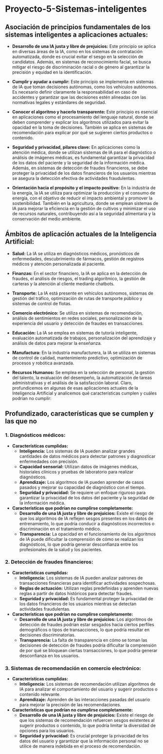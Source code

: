 # Proyecto-5-Sistemas-inteligentes

## Asociación de principios fundamentales de los sistemas inteligentes a aplicaciones actuales:

- **Desarrollo de una IA justa y libre de prejuicios:** Este principio se aplica en diversas áreas de la IA, como en los sistemas de contratación automatizada, donde es crucial evitar el sesgo en la selección de candidatos. Además, en sistemas de reconocimiento facial, se busca mitigar el riesgo de discriminación racial o de género al garantizar la precisión y equidad en la identificación.

- **Cumplir y ayudar a cumplir:** Este principio se implementa en sistemas de IA que toman decisiones autónomas, como los vehículos autónomos. Es necesario definir claramente la responsabilidad en caso de accidentes y garantizar que las decisiones estén alineadas con las normativas legales y estándares de seguridad.

- **Conocer el algoritmo y hacerlo transparente:** Este principio es esencial en aplicaciones como el procesamiento del lenguaje natural, donde se deben comprender y explicar los algoritmos utilizados para evitar la opacidad en la toma de decisiones. También se aplica en sistemas de recomendación para explicar por qué se sugieren ciertos productos o contenido.

- **Seguridad y privacidad, pilares clave:** En aplicaciones como la atención médica, donde se utilizan sistemas de IA para el diagnóstico o análisis de imágenes médicas, es fundamental garantizar la privacidad de los datos del paciente y la seguridad de la información médica. Además, en sistemas de detección de fraudes financieros, se debe proteger la privacidad de los datos financieros de los usuarios mientras se asegura la detección efectiva de actividades fraudulentas.

- **Orientación hacia el propósito y el impacto positivo:** En la industria de la energía, la IA se utiliza para optimizar la producción y el consumo de energía, con el objetivo de reducir el impacto ambiental y promover la sostenibilidad. También en la agricultura, donde se emplean sistemas de IA para mejorar la eficiencia en la gestión de cultivos y minimizar el uso de recursos naturales, contribuyendo así a la seguridad alimentaria y la conservación del medio ambiente.

## Ámbitos de aplicación actuales de la Inteligencia Artificial:

- **Salud:** La IA se utiliza en diagnósticos médicos, pronósticos de enfermedades, descubrimiento de fármacos, gestión de registros médicos y atención personalizada al paciente.

- **Finanzas:** En el sector financiero, la IA se aplica en la detección de fraudes, el análisis de riesgos, el trading algorítmico, la gestión de carteras y la atención al cliente mediante chatbots.

- **Transporte:** La IA está presente en vehículos autónomos, sistemas de gestión del tráfico, optimización de rutas de transporte público y sistemas de control de flotas.

- **Comercio electrónico:** Se utiliza en sistemas de recomendación, análisis de sentimientos en redes sociales, personalización de la experiencia del usuario y detección de fraudes en transacciones.

- **Educación:** La IA se emplea en sistemas de tutoría inteligente, evaluación automatizada de trabajos, personalización del aprendizaje y análisis de datos para mejorar la enseñanza.

- **Manufactura:** En la industria manufacturera, la IA se utiliza en sistemas de control de calidad, mantenimiento predictivo, optimización de procesos y robótica avanzada.

- **Recursos Humanos:** Se emplea en la selección de personal, la gestión del talento, la evaluación del desempeño, la automatización de tareas administrativas y el análisis de la satisfacción laboral.
Claro, profundicemos en algunas de esas aplicaciones actuales de la Inteligencia Artificial y analicemos qué características cumplen y cuáles podrían no cumplir:

## Profundizado, características que se cumplen y las que no

### 1. Diagnósticos médicos:
   - **Características cumplidas:**
     - **Inteligencia:** Los sistemas de IA pueden analizar grandes cantidades de datos médicos para detectar patrones y diagnosticar enfermedades con precisión.
     - **Capacidad sensorial:** Utilizan datos de imágenes médicas, historiales clínicos y pruebas de laboratorio para realizar diagnósticos.
     - **Aprendizaje:** Los algoritmos de IA pueden aprender de casos pasados y mejorar su capacidad de diagnóstico con el tiempo.
     - **Seguridad y privacidad:** Se requiere un enfoque riguroso para garantizar la privacidad de los datos del paciente y la seguridad de la información médica.
   - **Características que podrían no cumplirse completamente:**
     - **Desarrollo de una IA justa y libre de prejuicios:** Existe el riesgo de que los algoritmos de IA reflejen sesgos presentes en los datos de entrenamiento, lo que podría conducir a diagnósticos incorrectos o discriminación en el tratamiento médico.
     - **Transparencia:** La opacidad en el funcionamiento de los algoritmos de IA puede dificultar la comprensión de cómo se realizan los diagnósticos, lo que podría generar desconfianza entre los profesionales de la salud y los pacientes.

### 2. Detección de fraudes financieros:
   - **Características cumplidas:**
     - **Inteligencia:** Los sistemas de IA pueden analizar patrones de transacciones financieras para identificar actividades sospechosas.
     - **Reglas de actuación:** Utilizan reglas predefinidas y aprenden nuevas reglas a partir de datos históricos para detectar fraudes.
     - **Seguridad y privacidad:** Es fundamental proteger la privacidad de los datos financieros de los usuarios mientras se detectan actividades fraudulentas.
   - **Características que podrían no cumplirse completamente:**
     - **Desarrollo de una IA justa y libre de prejuicios:** Los algoritmos de detección de fraudes podrían estar sesgados hacia ciertos perfiles demográficos o tipos de transacciones, lo que podría resultar en decisiones discriminatorias.
     - **Transparencia:** La falta de transparencia en cómo se toman las decisiones de detección de fraudes podría dificultar la comprensión de por qué se bloquean ciertas transacciones, lo que podría generar desconfianza en los usuarios.

### 3. Sistemas de recomendación en comercio electrónico:
   - **Características cumplidas:**
     - **Inteligencia:** Los sistemas de recomendación utilizan algoritmos de IA para analizar el comportamiento del usuario y sugerir productos o contenido relevante.
     - **Aprendizaje:** Aprenden de las interacciones pasadas del usuario para mejorar la precisión de las recomendaciones.
   - **Características que podrían no cumplirse completamente:**
     - **Desarrollo de una IA justa y libre de prejuicios:** Existe el riesgo de que los sistemas de recomendación refuercen sesgos existentes al sugerir productos o contenido, lo que podría limitar la diversidad de opciones para los usuarios.
     - **Seguridad y privacidad:** Es crucial proteger la privacidad de los datos del usuario y garantizar que la información personal no se utilice de manera indebida en el proceso de recomendación.
